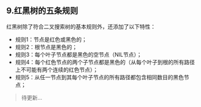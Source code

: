 ## 9.红黑树的五条规则
红黑树除了符合二叉搜索树的基本规则外，还添加了以下特性：

- 规则1：节点是红色或黑色的；
- 规则2：根节点是黑色的；
- 规则3：每个叶子节点都是黑色的空节点（NIL节点）；
- 规则4：每个红色节点的两个子节点都是黑色的（从每个叶子到根的所有路径上不可能有两个连续的红色节点）；
- 规则5：从任一节点到其每个叶子节点的所有路径都包含相同数目的黑色节点；


> 待更新...





